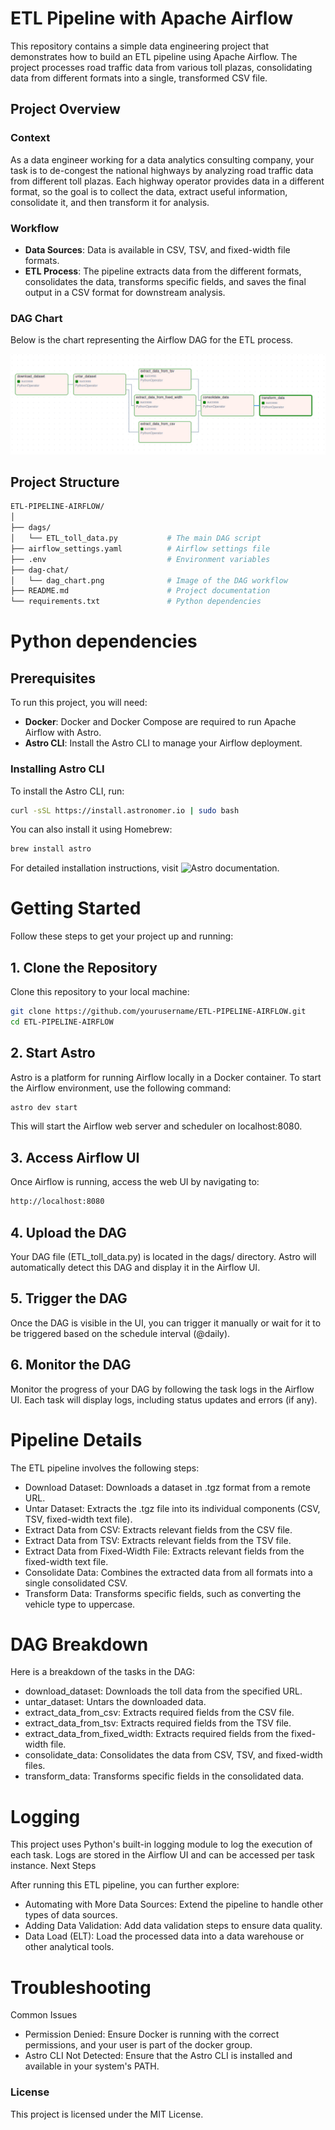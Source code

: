# ETL Pipeline with Apache Airflow

This repository contains a simple data engineering project that demonstrates how to build an ETL pipeline using Apache Airflow. The project processes road traffic data from various toll plazas, consolidating data from different formats into a single, transformed CSV file.

## Project Overview

### Context

As a data engineer working for a data analytics consulting company, your task is to de-congest the national highways by analyzing road traffic data from different toll plazas. Each highway operator provides data in a different format, so the goal is to collect the data, extract useful information, consolidate it, and then transform it for analysis.

### Workflow

- **Data Sources**: Data is available in CSV, TSV, and fixed-width file formats.
- **ETL Process**: The pipeline extracts data from the different formats, consolidates the data, transforms specific fields, and saves the final output in a CSV format for downstream analysis.

### DAG Chart

Below is the chart representing the Airflow DAG for the ETL process.

![DAG Chart](./dag-chart/dag.png)

## Project Structure

```bash
ETL-PIPELINE-AIRFLOW/
│
├── dags/
│   └── ETL_toll_data.py           # The main DAG script
├── airflow_settings.yaml          # Airflow settings file 
├── .env                           # Environment variables 
├── dag-chat/
│   └── dag_chart.png              # Image of the DAG workflow
├── README.md                      # Project documentation
└── requirements.txt               # Python dependencies
```

# Python dependencies

## Prerequisites

To run this project, you will need:

- **Docker**: Docker and Docker Compose are required to run Apache Airflow with Astro.
- **Astro CLI**: Install the Astro CLI to manage your Airflow deployment.

### Installing Astro CLI

To install the Astro CLI, run:

```bash
curl -sSL https://install.astronomer.io | sudo bash
```

You can also install it using Homebrew:
```bash
brew install astro
```
For detailed installation instructions, visit ![Astro documentation.](https://www.astronomer.io/docs/astro)

# Getting Started

Follow these steps to get your project up and running:

## 1. Clone the Repository

Clone this repository to your local machine:
```bash
git clone https://github.com/yourusername/ETL-PIPELINE-AIRFLOW.git
cd ETL-PIPELINE-AIRFLOW
```

## 2. Start Astro

Astro is a platform for running Airflow locally in a Docker container. To start the Airflow environment, use the following command:
```bash
astro dev start
```
This will start the Airflow web server and scheduler on localhost:8080.

## 3. Access Airflow UI

Once Airflow is running, access the web UI by navigating to:
```bash
http://localhost:8080
```

## 4. Upload the DAG

Your DAG file (ETL_toll_data.py) is located in the dags/ directory. Astro will automatically detect this DAG and display it in the Airflow UI.

## 5. Trigger the DAG

Once the DAG is visible in the UI, you can trigger it manually or wait for it to be triggered based on the schedule interval (@daily).

## 6. Monitor the DAG

Monitor the progress of your DAG by following the task logs in the Airflow UI. Each task will display logs, including status updates and errors (if any).

# Pipeline Details

The ETL pipeline involves the following steps:

* Download Dataset: Downloads a dataset in .tgz format from a remote URL.
* Untar Dataset: Extracts the .tgz file into its individual components (CSV, TSV, fixed-width text file).
* Extract Data from CSV: Extracts relevant fields from the CSV file.
* Extract Data from TSV: Extracts relevant fields from the TSV file.
* Extract Data from Fixed-Width File: Extracts relevant fields from the fixed-width text file.
* Consolidate Data: Combines the extracted data from all formats into a single consolidated CSV.
* Transform Data: Transforms specific fields, such as converting the vehicle type to uppercase.

# DAG Breakdown

Here is a breakdown of the tasks in the DAG:

* download_dataset: Downloads the toll data from the specified URL.
* untar_dataset: Untars the downloaded data.
* extract_data_from_csv: Extracts required fields from the CSV file.
* extract_data_from_tsv: Extracts required fields from the TSV file.
* extract_data_from_fixed_width: Extracts required fields from the fixed-width file.
* consolidate_data: Consolidates the data from CSV, TSV, and fixed-width files.
* transform_data: Transforms specific fields in the consolidated data.

# Logging

This project uses Python's built-in logging module to log the execution of each task. Logs are stored in the Airflow UI and can be accessed per task instance.
Next Steps

After running this ETL pipeline, you can further explore:

* Automating with More Data Sources: Extend the pipeline to handle other types of data sources.
* Adding Data Validation: Add data validation steps to ensure data quality.
* Data Load (ELT): Load the processed data into a data warehouse or other analytical tools.

# Troubleshooting
Common Issues

* Permission Denied: Ensure Docker is running with the correct permissions, and your user is part of the docker group.
* Astro CLI Not Detected: Ensure that the Astro CLI is installed and available in your system's PATH.

### License

This project is licensed under the MIT License.